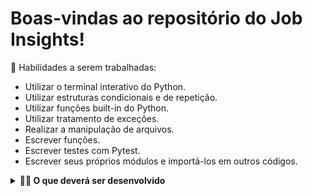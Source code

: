 # Boas-vindas ao repositório do Job Insights!

🚵 Habilidades a serem trabalhadas:
  <ul>
    <li>Utilizar o terminal interativo do Python.</li>
    <li>Utilizar estruturas condicionais e de repetição.</li>
    <li>Utilizar funções built-in do Python.</li>
    <li>Utilizar tratamento de exceções.</li>
    <li>Realizar a manipulação de arquivos.</li>
    <li>Escrever funções.</li>
    <li>Escrever testes com Pytest.</li>
    <li>Escrever seus próprios módulos e importá-los em outros códigos.</li>
  </ul>

  <details>
  <summary><strong>👨‍💻 O que deverá ser desenvolvido</strong></summary><br />
  <p align="center">
  </p>
  
  Eeste projeto implementará análises a partir de um conjunto de dados sobre empregos. Suas implementações serão incorporadas a um aplicativo Web desenvolvido com Flask (um framework web muito popular na comunidade Python). Também terá testes para a implementação de uma análise de dados.

  Os dados foram extraídos do site [Glassdoor](https://www.glassdoor.com.br/) e obtidos através do [Kaggle](https://www.kaggle.com/atharvap329/glassdoor-data-science-job-data), uma plataforma disponiblizando conjuntos de dados para cientistas de dados.
